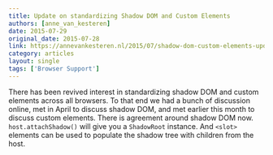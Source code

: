 ```yaml
---
title: Update on standardizing Shadow DOM and Custom Elements
authors: [anne_van_kesteren]
date: 2015-07-29
original_date: 2015-07-28
link: https://annevankesteren.nl/2015/07/shadow-dom-custom-elements-update
category: articles
layout: single
tags: ['Browser Support']
---
```


There has been revived interest in standardizing shadow DOM and custom elements across all browsers. To that end we had a bunch of discussion online, met in April to discuss shadow DOM, and met earlier this month to discuss custom elements. There is agreement around shadow DOM now. `host.attachShadow()` will give you a `ShadowRoot` instance. And `<slot>` elements can be used to populate the shadow tree with children from the host.

<!-- Excerpt -->
